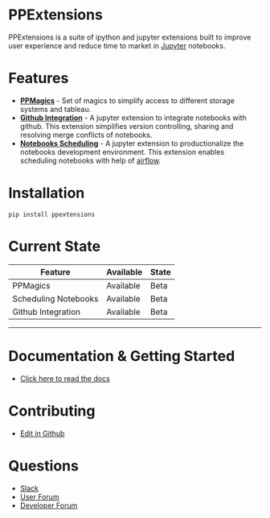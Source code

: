 # PPExtensions

PPExtensions is a suite of ipython and jupyter extensions built to improve user experience and reduce time to market in [Jupyter](http://jupyter.org) notebooks.


# Features

- **[PPMagics](ppmagics/csv.md)** - Set of magics to simplify access to different storage systems and tableau.
- **[Github Integration](ppextensions-github-integration/github-integration.md)** - A jupyter extension to integrate notebooks with github. This extension simplifies version controlling, sharing and resolving merge conflicts of notebooks.
- **[Notebooks Scheduling](ppextensions-scheduler/scheduler.md)** - A jupyter extension to productionalize the notebooks development environment. This extension enables scheduling notebooks with help of [airflow](https://airflow.apache.org/).


# Installation

    pip install ppextensions


# Current State

| Feature | Available | State |
|---------------------- | ------------- | -------------|
| PPMagics | Available | Beta |
| Scheduling Notebooks | Available | Beta |
| Github Integration | Available | Beta |

--------------------------------------------------------------------------------------------------------------------

# Documentation & Getting Started

* [Click here to read the docs](http://ppextensions.readthedocs.io/)

# Contributing

* [Edit in Github](https://github.com/paypal/PPExtensions/)

# Questions

* [Slack](https://join.slack.com/t/ppextensions/shared_invite/enQtNDIyODk5NzYzMzEyLTIwOGM3MWE0OGZlNjFkYTUxZTJiN2NjOWFlNmUxNDRiY2U3MzE0Nzg5NDRjZjE2M2VmZGI4NWJhOGVjYTRiMTk)
* [User Forum](https://groups.google.com/d/forum/ppextensions)
* [Developer Forum](https://groups.google.com/d/forum/ppextensions)
